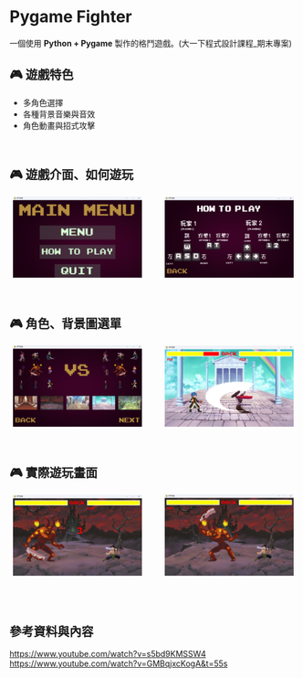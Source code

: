 # Pygame Fighter

一個使用 **Python + Pygame** 製作的格鬥遊戲。(大一下程式設計課程_期末專案)

## 🎮 遊戲特色
- 多角色選擇
- 各種背景音樂與音效
- 角色動畫與招式攻擊
<br>

## 🎮 遊戲介面、如何遊玩
<p align="center">
  <img src="實際遊玩畫面/螢幕擷取畫面%202025-08-24%20113159.png" width="45%">&nbsp;&nbsp;&nbsp;&nbsp;&nbsp;&nbsp;&nbsp;&nbsp;&nbsp;
  <img src="實際遊玩畫面/螢幕擷取畫面%202025-08-24%20113243.png" width="45%">
</p>
<br>

## 🎮 角色、背景圖選單
<p align="center">
  <img src="實際遊玩畫面/螢幕擷取畫面%202025-08-24%20113313.png" width="45%">&nbsp;&nbsp;&nbsp;&nbsp;&nbsp;&nbsp;&nbsp;&nbsp;&nbsp;
  <img src="實際遊玩畫面/螢幕擷取畫面%202025-08-24%20113723.png" width="45%">
</p>
<br>

## 🎮 實際遊玩畫面
<p align="center">
  <img src="實際遊玩畫面/螢幕擷取畫面%202025-08-24%20113554.png" width="45%">&nbsp;&nbsp;&nbsp;&nbsp;&nbsp;&nbsp;&nbsp;&nbsp;&nbsp;
  <img src="實際遊玩畫面/螢幕擷取畫面%202025-08-24%20113520.png" width="45%">
</p>

<br><br>

## 參考資料與內容
https://www.youtube.com/watch?v=s5bd9KMSSW4
https://www.youtube.com/watch?v=GMBqjxcKogA&t=55s
